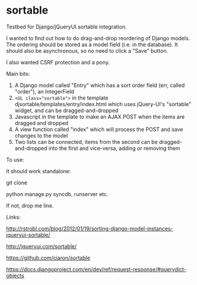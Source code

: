 sortable
========

Testbed for Django/jQueryUI.sortable integration.

I wanted to find out how to do drag-and-drop reordering of Django models. The ordering should be stored as a model field (i.e. in the database). It should also be asynchronous, so no need to click a "Save" button.

I also wanted CSRF protection and a pony.

Main bits:

1. A Django model called "Entry" which has a sort order field (err, called "order"), an IntegerField
2. `<UL class="sortable">` in the template djsortable/templates/entry/index.html which uses jQuery-UI's "sortable" widget, and can be dragged-and-dropped
3. Javascript in the template to make an AJAX POST when the items are dragged and dropped
4. A view function called "index" which will process the POST and save changes to the model
5. Two lists can be connected, items from the second can be dragged-and-dropped into the first and vice-versa, adding or removing them

To use: 

It should work standalone:

git clone

python manage.py syncdb, runserver etc. 

If not, drop me line.

Links:

http://rstrobl.com/blog/2012/01/19/sorting-django-model-instances-jqueryui-sortable/

http://jqueryui.com/sortable/

https://github.com/ciaron/sortable

https://docs.djangoproject.com/en/dev/ref/request-response/#querydict-objects
